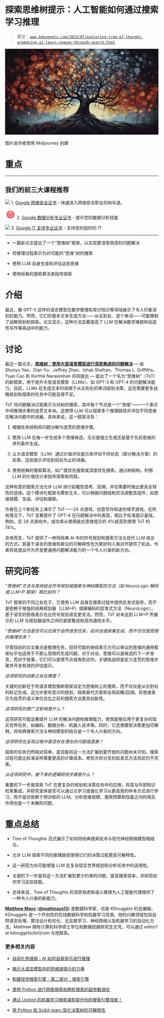 # 探索思维树提示：人工智能如何通过搜索学习推理

> 原文：[`www.kdnuggets.com/2023/07/exploring-tree-of-thought-prompting-ai-learn-reason-through-search.html`](https://www.kdnuggets.com/2023/07/exploring-tree-of-thought-prompting-ai-learn-reason-through-search.html)

![探索思维树提示：人工智能如何通过搜索学习推理](img/c0ca0a67a120b9aa78228cb36a35e334.png)

图片由作者使用 Midjourney 创建

# 重点

* * *

## 我们的前三大课程推荐

![](img/0244c01ba9267c002ef39d4907e0b8fb.png) 1\. [Google 网络安全证书](https://www.kdnuggets.com/google-cybersecurity) - 快速进入网络安全职业的快车道。

![](img/e225c49c3c91745821c8c0368bf04711.png) 2\. [Google 数据分析专业证书](https://www.kdnuggets.com/google-data-analytics) - 提升您的数据分析技能

![](img/0244c01ba9267c002ef39d4907e0b8fb.png) 3\. [Google IT 支持专业证书](https://www.kdnuggets.com/google-itsupport) - 支持您的组织的 IT

* * *

+   一篇新论文提出了一个“思维树”框架，以实现更深思熟虑的问题解决

+   将推理过程表示为对可能的“思维”树的搜索

+   使用 LLM 自身生成和评估这些思维

+   使用经典的搜索算法来指导探索

# 介绍

最近，像 GPT-3 这样的语言模型在数学推理和常识知识等领域展示了令人印象深刻的能力。然而，它们的基本文本生成方法——从左到右、逐个单词——可能限制了战略规划和探索。论文显示，这种方法显著提高了 LLM 在解决数学难题和创造性写作等挑战中的能力。

# 讨论

最近一篇论文，[**思维树：使用大型语言模型进行深思熟虑的问题解决**](https://arxiv.org/abs/2305.10601) — 由 Shunyu Yao、Dian Yu、Jeffrey Zhao、Izhak Shafran、Thomas L. Griffiths、Yuan Cao 和 Karthik Narasimhan 共同提出 — 提出了一个名为“思维树”（ToT）的新框架，用于提升大型语言模型（LLMs），如 GPT-3 和 GPT-4 的问题解决能力。目前，LLMs 在生成文本时局限于从左到右的单词级别决策，这在需要更多战略规划和探索的任务中可能显得不足。

ToT 将问题解决过程表示为对树的搜索，其中每个节点是一个“思维”——一个表示中间推理步骤的连贯文本块。这使得 LLM 可以探索多个推理路径并评估不同思维在解决问题中的进展。具体来说，这一框架涉及：

1.  根据任务结构将问题分解为连贯的思维步骤。

1.  使用 LLM 在每一步生成多个思维候选，无论是独立生成还是基于先前思维的序列条件生成。

1.  让大语言模型（LLM）通过价值评估提示来评估不同状态（部分解决方案）的前景，这些提示评估到目前为止的进展。

1.  使用经典的搜索算法，如广度优先搜索或深度优先搜索，通过树结构，利用 LLM 的价值估计来指导探索和剪枝。

这种有意的搜索方法允许 LLM 进行前瞻性思考、回溯，并在需要时做出更具全球性的选择。这个模块化框架与模型无关，可以根据问题结构灵活调整其组件，如思维规模、生成、评估和搜索。

作者在三个新任务上演示了 ToT——24 点游戏、创意写作和迷你填字游戏。在所有情况下，ToT 显著提升了 GPT-4 在问题解决中的表现，相比于标准提示基线。例如，在 24 点游戏中，成功率从使用链式思维提示的 4%提高到使用 ToT 的 74%。

总体而言，ToT 提供了一种将经典 AI 中的符号规划和搜索方法与现代 LLM 结合的方式。其基于语言的思维和审议的可解释性也为更好的人类对齐提供了机会。作者将其提出作为开发更通用问题解决能力的一个令人兴奋的新方向。

# 研究问答

*“思维树”方法与其他结合符号规划或搜索与神经模型的方法（如 NeuroLogic 解码或 LLM+P 框架）相比如何？*

ToT 框架的不同之处在于，它使用 LLM 自身在搜索过程中提供启发式指导，而不是依赖于单独的经典规划器（LLM+P）或硬编码的启发式方法（NeuroLogic）。基于语言的思维表示也比符号规划语言更灵活。然而，ToT 尚未达到 LLM+P 所展示的 LLM 与规划器组件之间的紧密集成和双向通信水平。

*“思维树”方法是否可以应用于自然语言任务，如对话或故事生成，而不仅仅是受限的推理任务？*

尽管目前的论文重点是推理任务，但将可能的继续表示为可以审议的思维的通用框架似乎也适用于不那么受限的生成问题。对于对话，思维可以是候选的下一步发言，而对于故事，它们可以是情节点或角色动作。关键挑战将是定义连贯的思维步骤并开发有效的评估提示。

*这项研究的创新之处在哪里？*

关键的创新在于将语言模型推断框架设定为思维树上的搜索，而不仅仅是从左到右的标记生成。这允许更有意识的规划、探索替代方案和全局前瞻/回溯。将思维表示为连贯的语义单位也比之前的搜索方法更具创新性。

*这项研究的更广泛影响是什么？*

这项研究可能显著提升 LLM 的解决问题和推理能力，使其能够应用于更复杂的现实世界任务，如编码、数据分析、机器人技术等。同时，它还使模型决策更加可解释。将经典搜索方法与神经模型的结合是一个令人兴奋的方向。

*这项研究在呈现过程中是否存在潜在的问题或遗漏？*

探索的任务仍然相对简单。是否能将这一方法扩展到更开放的问题尚未可知。搜索过程可能比标准采样需要更高的计算成本。修剪次优分支的启发式方法目前仍不完美。

*从这项研究中，接下来的逻辑研究步骤是什么？*

重要的下一步是探索 ToT 在更复杂的规划和决策任务中的应用，将其与外部知识检索集成，并研究变体是否可以通过元学习或强化学习以更高效的样本方式进行学习，而不是仅依赖于预训练的 LLM。分析思维规模、搜索预算和性能之间的相互作用也是一个未解的问题。

# 重点总结

+   Tree of Thoughts 范式展示了如何将经典搜索技术与现代神经网络模型相结合。

+   允许 LLM 探索不同的推理路径使得它们的决策过程更具可解释性。

+   这一研究方向可能增强 LLM 在复杂现实世界规划和分析任务中的适用性。

+   关键的下一步是将这一方法扩展到更少约束的问题，提高搜索效率，并研究如何学习这些技能。

+   总体来说，Tree of Thoughts 的深思熟虑和语义推理为人工智能代理提供了一种令人兴奋的新能力。

**[Matthew Mayo](https://www.linkedin.com/in/mattmayo13/)** ([**@mattmayo13**](https://twitter.com/mattmayo13)) 是数据科学家，也是 KDnuggets 的总编辑，KDnuggets 是一个开创性的在线数据科学和机器学习资源。他的兴趣领域包括自然语言处理、算法设计和优化、无监督学习、神经网络以及机器学习的自动化方法。Matthew 拥有计算机科学硕士学位和数据挖掘研究生文凭。可以通过 editor1 at kdnuggets[dot]com 与他联系。

### 更多相关内容

+   [自动化思维链：AI 如何自我提示进行推理](https://www.kdnuggets.com/2023/07/automating-chain-of-thought-ai-prompt-itself-reason.html)

+   [揭示大语言模型中的思维链提示的力量](https://www.kdnuggets.com/2023/07/power-chain-thought-prompting-large-language-models.html)

+   [构建视觉搜索引擎 - 第二部分：搜索引擎](https://www.kdnuggets.com/2022/02/building-visual-search-engine-part-2.html)

+   [使用 Python 进行网格搜索和随机搜索的超参数调优](https://www.kdnuggets.com/2022/10/hyperparameter-tuning-grid-search-random-search-python.html)

+   [通过 Uplimit 的机器学习搜索课程提升你的搜索引擎技能！](https://www.kdnuggets.com/2023/10/uplimit-elevate-your-search-engine-skills-search-with-ml-course)

+   [用 Python 和 Scikit-learn 简化决策树的可解释性](https://www.kdnuggets.com/2017/05/simplifying-decision-tree-interpretation-decision-rules-python.html)
